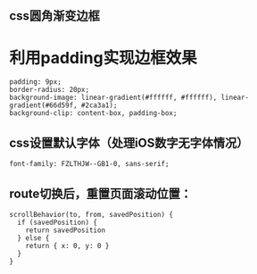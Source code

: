 ## css圆角渐变边框
# 利用padding实现边框效果
```
padding: 9px;
border-radius: 20px;
background-image: linear-gradient(#ffffff, #ffffff), linear-gradient(#66d59f, #2ca3a1);
background-clip: content-box, padding-box;
```
## css设置默认字体（处理iOS数字无字体情况）
```
font-family: FZLTHJW--GB1-0, sans-serif;
```
## route切换后，重置页面滚动位置：
```
scrollBehavior(to, from, savedPosition) {
  if (savedPosition) {
    return savedPosition
  } else {
    return { x: 0, y: 0 }
  }
}
```
